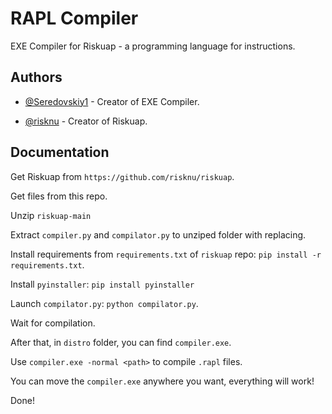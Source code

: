 
# RAPL Compiler

EXE Compiler for Riskuap - a programming language for instructions.


## Authors

- [@Seredovskiy1](https://www.github.com/Seredovskiy1) - Creator of EXE Compiler.

- [@risknu](https://github.com/risknu) - Creator of Riskuap.
## Documentation

Get Riskuap from `https://github.com/risknu/riskuap`.

Get files from this repo.

Unzip `riskuap-main`

Extract `compiler.py` and `compilator.py` to unziped folder with replacing.

Install requirements from `requirements.txt` of `riskuap` repo: `pip install -r requirements.txt`.

Install `pyinstaller`: `pip install pyinstaller`

Launch `compilator.py`: `python compilator.py`.

Wait for compilation.

After that, in `distro` folder, you can find `compiler.exe`.

Use `compiler.exe -normal <path>` to compile `.rapl` files.

You can move the `compiler.exe` anywhere you want, everything will work!

Done!

